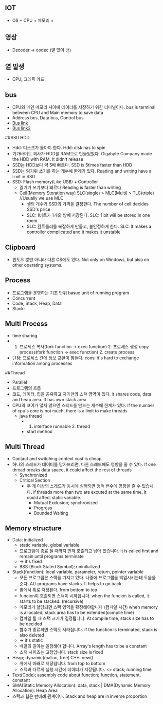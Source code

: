 ## IOT
* OS + CPU + 메모리 + 

## 영상
* Decoder -> codec (열 많이 냄)

## 열 발생
* CPU, 그래픽 카드

## bus
* CPU와 메인 메모리 사이에 데이터를 저장하기 위한 터미널이다.
    bus is terminal between CPU and Main memory to save data
* Address bus, Data bus, Control bus
* [Bus link](http://ssoonidev.tistory.com/14)
* [Bus link2](http://contents.kocw.net/KOCW/document/2015/cup/leesangkwan/6.pdf)

##SSD HDD
* Hdd: 디스크가 돌아야 한다.
    Hdd: disk has to spin
* 기가바이트 회사가 HDD를 RAM으로 만들었었다.
    Gigabyte Company made the HDD with RAM. It didn't release
* SSD는 HDD보다 약 5배 빠르다.
    SSD is 5times faster than HDD
* SSD는 읽기위 쓰기를 하는 개수에 한계가 있다.
    Reading and writing have a limit in SSD
* SSD: Flash memory(Like USB) + Controller
  - 읽기가 쓰기보다 빠르다
      Reading is faster than writing
  - Cell(Memory Storation way) SLC(single) > MLC(Multi) > TLC(triple)  //Usually we use MLC
    + 셀의 개수가 SSD의 가격을 결정한다.
        The number of cell decides SSD's price
    + SLC: 1비트가 1개의 방에 저장된다.
        SLC: 1 bit will be stored in one room
    + SLC: 컨트롤러를 복잡하게 만들고, 불안정하게 한다.
        SLC: It makes a controller complicated and it makes it unstable


## Clipboard
* 윈도우 뿐만 아니라 다른 OS에도 있다.
    Not only on Windows, but also on other operating systems.

## Process
* 프로그램을 운영하는 기초 단위
    basuc unit of running program
* Concurrent
* Code, Stack, Heap, Data
* Stack:  

## Multi Process
* time sharing
* 1. 프로세스 복사(fork function -> exec function) 2. 프로세스 생성
    copy process(fork function -> exec function) 2. create process
* 단점: 프로세스 간에 정보 교환이 힘들다.
    cons: it's hard to exchange information among processes

##Thread
* Parallel
* 프로그렘의 흐름
* 코드, 데이터, 힙을 공유하고 자기만의 스택 영역이 있다.
    it shares code, data and heap area. It has own stack area.
* CPU의 코어가 많지 않으면 스레드를 만드는 개수에 한계가 있다.
    If the number of cpu's core is not much, there is a limit to make threads
  - java thread
    + 1. interface runnable 2. thread
    + start method

## Multi Thread
* Contact and switching context cost is cheap
* 하나의 스레드가 데이터를 망가뜨리면, 다른 스레드에도 영향을 줄 수 있다.
    If one thread breaks data space, it could affect the rest of threads
   + Synchronized 
    - Critical Section
      + 두 개 이상의 스레드가 동시에 실행되면 정적 변수에 영향을 줄 수 있습니다.
          if threads more than two are excuted at the same time, it could affect static variable.
        * Mutual Exclusion; synchronized
        * Progress
        * Bounded Waiting

## Memory structure
* Data; initialized
  - static variable, global variable
  - 프로그램이 종료 될 때까지 먼저 호출되고 남아 있습니다.
      it is called first and remain until programs terminate 
  - -> it's fixed
  - BSS (Block Stated Symbol); uninitialized
* Stack(function): local variable, parameter, return, pointer variable
  - 모든 프로그램은 스택을 가지고 있다. 나중에 프로그램을 백업시키는데 도움을 준다.
      ALl programs have stacks. It helps to go back
  - 밑에서 위로 저장된다.
      from bottom to top
  - funcion이 호출되면 스택이 시작됩니다.
      when the funcion is called, it starts to be stacked. (recursive)
  - 메모리가 할당되면 스택 영역을 확장해야합니다 (컴파일 시간)
      when memory is allocated, stack area has to be extended(compile time)
  - 컴파일 될 때 스택 크기가 결정됩니다.
      At compile time, stack size has to be decided
  - 함수가 종료되면 스택도 사라집니다.
      if the function is terminated, stack is also deleted
  - -> it's static
  - 배열의 길이는 일정해야 합니다.
      Array's length has to be a constant
  - 스택 사이즈는 고정입니다.
      stack size is fixed
* Heap; dynamic(malloc, free)  C++: new()
  - 위에서 아래로 저장됩니다.
      from top to bottom
  - 스택과 다르게 실행 시간에 데이터가 저장됩니다.
    <> stack; running time 
* Text(Code); assembly code about function; function, statement, constant
* SMA(Static Memory Allocation): data, stack   | DMA(Dynamic Memory Allocation): Heap Area
* 스택과 힙은 반비례 관계이다.
    Stack and heap are in inverse proportion




